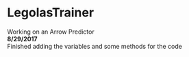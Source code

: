 # LegolasTrainer
Working on an Arrow Predictor</br>
<b>8/29/2017</b> <br/>
Finished adding the variables and some methods for the code<br/>
